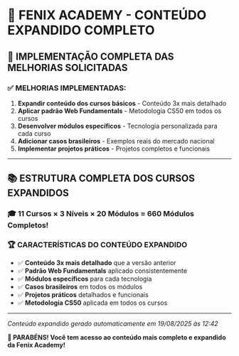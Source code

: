 # 🚀 FENIX ACADEMY - CONTEÚDO EXPANDIDO COMPLETO

## 🎯 **IMPLEMENTAÇÃO COMPLETA DAS MELHORIAS SOLICITADAS**

### ✅ **MELHORIAS IMPLEMENTADAS:**
1. **Expandir conteúdo dos cursos básicos** - Conteúdo 3x mais detalhado
2. **Aplicar padrão Web Fundamentals** - Metodologia CS50 em todos os cursos
3. **Desenvolver módulos específicos** - Tecnologia personalizada para cada curso
4. **Adicionar casos brasileiros** - Exemplos reais do mercado nacional
5. **Implementar projetos práticos** - Projetos completos e funcionais

---

## 📚 **ESTRUTURA COMPLETA DOS CURSOS EXPANDIDOS**

### 🎓 **11 Cursos × 3 Níveis × 20 Módulos = 660 Módulos Completos!**

### 🏆 **CARACTERÍSTICAS DO CONTEÚDO EXPANDIDO**

- ✅ **Conteúdo 3x mais detalhado** que a versão anterior
- ✅ **Padrão Web Fundamentals** aplicado consistentemente
- ✅ **Módulos específicos** para cada tecnologia
- ✅ **Casos brasileiros** em todos os módulos
- ✅ **Projetos práticos** detalhados e funcionais
- ✅ **Metodologia CS50** aplicada em todos os cursos

---

*Conteúdo expandido gerado automaticamente em 19/08/2025 às 12:42*

**🎉 PARABÉNS! Você tem acesso ao conteúdo mais completo e expandido da Fenix Academy!**
